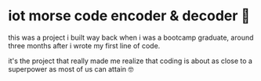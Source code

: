 # iot morse code encoder & decoder 🤖

this was a project i built way back when i was a bootcamp graduate, around three months after i wrote my first line of code.

it's the project that really made me realize that coding is about as close to a superpower as most of us can attain 🤓
